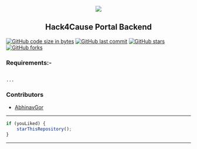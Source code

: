 <p align="center">
    <img src="https://technologyandsociety.org/wp-content/uploads/Logo-Color-1.jpg" />
    <h2 align="center">Hack4Cause Portal Backend</h2>
    <!-- <h4 align="center">SUBTITLE</h4> -->
</p>

[![GitHub code size in bytes](https://img.shields.io/github/languages/code-size/ieeessitvit/template?logo=github&style=social)](https://github.com/ieeessitvit/) [![GitHub last commit](https://img.shields.io/github/last-commit/ieeessitvit/template?style=social&logo=git)](https://github.com/ieeessitvit/) [![GitHub stars](https://img.shields.io/github/stars/ieeessitvit/template?style=social)](https://github.com/ieeessitvit/.../stargazers) [![GitHub forks](https://img.shields.io/github/forks/ieeessitvit/template?style=social&logo=git)](https://github.com/ieeessitvit/.../network)

### Requirements:-

```

...

```

### Contributors

-   [ AbhinavGor ](https://github.com/AbhinavGor)

---

```javascript
if (youLiked) {
	starThisRepository();
}
```

---
